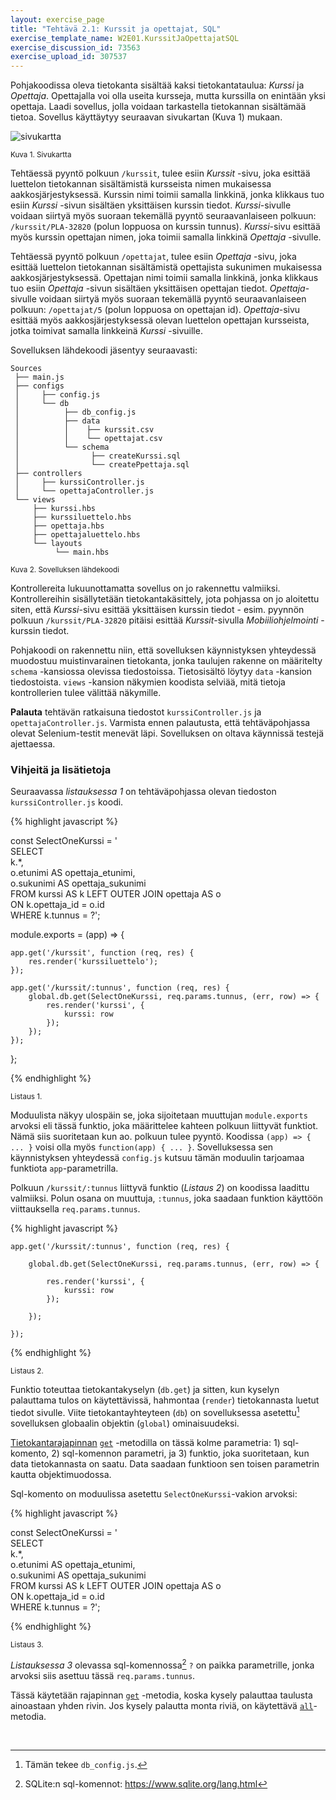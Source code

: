 ```yaml
---
layout: exercise_page
title: "Tehtävä 2.1: Kurssit ja opettajat, SQL"
exercise_template_name: W2E01.KurssitJaOpettajatSQL
exercise_discussion_id: 73563
exercise_upload_id: 307537
---
```


Pohjakoodissa oleva tietokanta sisältää kaksi tietokantataulua: *Kurssi* ja *Opettaja*. Opettajalla voi olla useita kursseja, mutta kurssilla on enintään yksi opettaja. Laadi sovellus, jolla voidaan tarkastella tietokannan sisältämää tietoa. Sovellus käyttäytyy seuraavan sivukartan (Kuva 1) mukaan.


![sivukartta](https://www.lucidchart.com/publicSegments/view/d84f9961-ce43-4b79-bac2-7405afa830ac/image.png)

<small>Kuva 1. Sivukartta</small>

Tehtäessä pyyntö polkuun `/kurssit`, tulee esiin *Kurssit* -sivu, joka esittää luettelon tietokannan sisältämistä kursseista nimen mukaisessa aakkosjärjestyksessä. Kurssin nimi toimii samalla linkkinä, jonka klikkaus tuo esiin *Kurssi* -sivun sisältäen yksittäisen kurssin tiedot. *Kurssi*-sivulle voidaan siirtyä myös suoraan tekemällä pyyntö seuraavanlaiseen polkuun: `/kurssit/PLA-32820` (polun loppuosa on kurssin tunnus). *Kurssi*-sivu esittää myös kurssin opettajan nimen, joka toimii samalla linkkinä *Opettaja* -sivulle.

Tehtäessä pyyntö polkuun `/opettajat`, tulee esiin *Opettaja* -sivu, joka esittää luettelon tietokannan sisältämistä opettajista sukunimen mukaisessa aakkosjärjestyksessä. Opettajan nimi toimii samalla linkkinä, jonka klikkaus tuo esiin *Opettaja* -sivun sisältäen yksittäisen opettajan tiedot. *Opettaja*-sivulle voidaan siirtyä myös suoraan tekemällä pyyntö seuraavanlaiseen polkuun: `/opettajat/5` (polun loppuosa on opettajan id). *Opettaja*-sivu esittää myös aakkosjärjestyksessä olevan luettelon opettajan kursseista, jotka toimivat samalla linkkeinä *Kurssi* -sivuille.

Sovelluksen lähdekoodi jäsentyy seuraavasti:

~~~
Sources
 ├── main.js
 ├── configs
 │     ├── config.js 
 │     └── db 
 │          ├── db_config.js 
 │          ├── data 
 │          │    ├── kurssit.csv 
 │          │    └── opettajat.csv 
 │          └── schema 
 │                ├── createKurssi.sql 
 │                └── createPpettaja.sql 
 ├── controllers
 │     ├── kurssiController.js 
 │     └── opettajaController.js 
 └── views
     ├── kurssi.hbs
     ├── kurssiluettelo.hbs
     ├── opettaja.hbs
     ├── opettajaluettelo.hbs
     └── layouts
          └── main.hbs                 
~~~

<small>Kuva 2. Sovelluksen lähdekoodi</small>

Kontrollereita lukuunottamatta sovellus on jo rakennettu valmiiksi. Kontrollereihin sisällytetään tietokantakäsittely, jota pohjassa on jo aloitettu siten, että *Kurssi*-sivu esittää yksittäisen kurssin tiedot - esim. pyynnön polkuun `/kurssit/PLA-32820` pitäisi esittää *Kurssit*-sivulla  *Mobiiliohjelmointi* -kurssin tiedot.

Pohjakoodi on rakennettu niin, että sovelluksen käynnistyksen yhteydessä muodostuu muistinvarainen tietokanta, jonka taulujen rakenne on määritelty `schema` -kansiossa olevissa tiedostoissa. Tietosisältö löytyy `data` -kansion tiedostoista. `views` -kansion  näkymien koodista selviää, mitä tietoja kontrollerien tulee välittää näkymille. 

**Palauta** tehtävän ratkaisuna tiedostot `kurssiController.js` ja `opettajaController.js`. Varmista ennen palautusta, että tehtäväpohjassa olevat Selenium-testit menevät läpi. Sovelluksen on oltava käynnissä testejä ajettaessa.

### Vihjeitä ja lisätietoja

Seuraavassa *listauksessa 1* on tehtäväpohjassa olevan tiedoston `kurssiController.js` koodi.

{% highlight javascript %}

const SelectOneKurssi = '                       \
SELECT                                          \
    k.*,                                        \
    o.etunimi AS opettaja_etunimi,              \
    o.sukunimi AS opettaja_sukunimi             \
FROM kurssi AS k LEFT OUTER JOIN opettaja AS o  \
    ON k.opettaja_id = o.id                     \
WHERE k.tunnus = ?';

module.exports = (app) => {

    app.get('/kurssit', function (req, res) {        
        res.render('kurssiluettelo');        
    });

    app.get('/kurssit/:tunnus', function (req, res) {
        global.db.get(SelectOneKurssi, req.params.tunnus, (err, row) => {
            res.render('kurssi', {
                kurssi: row
            });
        });
    });
    
};

{% endhighlight %}

<small>Listaus 1.</small>

Moduulista näkyy ulospäin se, joka sijoitetaan muuttujan `module.exports` arvoksi eli tässä funktio, joka määrittelee kahteen polkuun liittyvät funktiot. Nämä siis suoritetaan kun ao. polkuun tulee pyyntö. Koodissa `(app) => { ... }` voisi olla myös `function(app) { ... }`. Sovelluksessa sen käynnistyksen yhteydessä `config.js` kutsuu tämän moduulin tarjoamaa funktiota `app`-parametrilla. 


Polkuun `/kurssit/:tunnus` liittyvä funktio (*Listaus 2*) on koodissa laadittu valmiiksi. Polun osana on muuttuja, `:tunnus`, joka saadaan funktion käyttöön viittauksella  `req.params.tunnus`. 


{% highlight javascript %}

    app.get('/kurssit/:tunnus', function (req, res) {
    
        global.db.get(SelectOneKurssi, req.params.tunnus, (err, row) => {
        
            res.render('kurssi', {
                kurssi: row
            });
            
        });
        
    });


{% endhighlight %}

<small>Listaus 2.</small>


Funktio toteuttaa tietokantakyselyn (`db.get`) ja sitten, kun kyselyn palauttama tulos on käytettävissä, hahmontaa (`render`) tietokannasta luetut tiedot sivulle. Viite tietokantayhteyteen (`db`) on sovelluksessa asetettu[^1] sovelluksen globaalin objektin 
(`global`) ominaisuudeksi. 

[^1]: Tämän tekee `db_config.js`.


[Tietokantarajapinnan][node-sqlite3] [`get`][get] -metodilla on tässä kolme parametria: 1) sql-komento, 2) sql-komennon parametri, ja 3) funktio, joka suoritetaan, kun data tietokannasta on saatu. Data saadaan funktioon sen toisen parametrin kautta objektimuodossa.

[node-sqlite3]: https://github.com/mapbox/node-sqlite3
[get]: https://github.com/mapbox/node-sqlite3/wiki/API#databasegetsql-param--callback

Sql-komento on moduulissa asetettu `SelectOneKurssi`-vakion arvoksi:


{% highlight javascript %}

const SelectOneKurssi = '                       \
SELECT                                          \
    k.*,                                        \
    o.etunimi AS opettaja_etunimi,              \
    o.sukunimi AS opettaja_sukunimi             \
FROM kurssi AS k LEFT OUTER JOIN opettaja AS o  \
    ON k.opettaja_id = o.id                     \
WHERE k.tunnus = ?';

{% endhighlight %}

<small>Listaus 3.</small>


*Listauksessa 3* olevassa sql-komennossa[^2] `?` on paikka parametrille, jonka arvoksi siis asettuu tässä `req.params.tunnus`.

[^2]: SQLite:n  sql-komennot: <https://www.sqlite.org/lang.html>

Tässä käytetään rajapinnan [`get`][get] -metodia, koska kysely palauttaa taulusta ainoastaan yhden rivin. Jos kysely palautta monta riviä, on käytettävä [`all`][all]-metodia.

[all]: https://github.com/mapbox/node-sqlite3/wiki/API#databaseallsql-param--callback

<br/>


